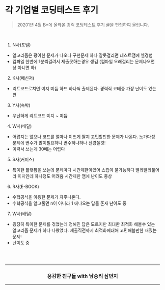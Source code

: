 # 각 기업별 코딩테스트 후기

> 20201년 4월 B*에 올라온 경럭 코딩테스트 후기 글을 편집하여 올립니다.

<br />

1. N사(포털)
- 알고리즘은 평이한 문제가 나오나 구현문제 하나 잘못걸리면 테스트땜에 헬경험
- 컴파일 한번에 1분씩걸려서 제출못하는경우 생김 (컴파일 오래걸리는 문제나오면 상 아니면 하)

2. K사(메신저)
- 리트코드로치면  이지 미듐 하드 하나씩 출제된다. 경력직 코테중 가장 난이도 있는편

3. Y사(숙박)
- 무난하게 리트코드 이지 ~ 미듐

4. W사(배달)
- 어렵지는 않으나 코드를 얼마나 이쁘게 짤지 고민할만한 문제가 나온다. 노가다성 문제에 변수가 많이필요하니 변수하나하나 신경쓸것!
- 이력서 쓰는게 30배는 어렵다 

5. S사(커머스)
- 특이한 플랫폼을 쓰는데 문제마다 시간제한이있어 스킵이 불가능하다 빨리빨리풀어라 이지인데 하나정도 어려움 시간제한 땜에 난이도 중상

6. R사(E-BOOK)
- 수학공식을 이용한 문제가 자주나온다.
- 수학공식을 알고풀면 n이 아니라 1 에나오는 답들 존재 난이도 중


7. W사(배달)
- 굉장히 특이한 문제를 겪었는데 정해진 답은 모르지만 최대한 최적화 해볼수 있는 알고리즘 문제가 하나 나왔었다. 제출직전까지 최적화에대해 고민해볼만한 재밌는 문제!
- 난이도 중

<br />
<br />
<div align=center>
  <hr />
    <h3> 용감한 친구들 with 남송리 삼번지 </h3>
  <hr />
</div>